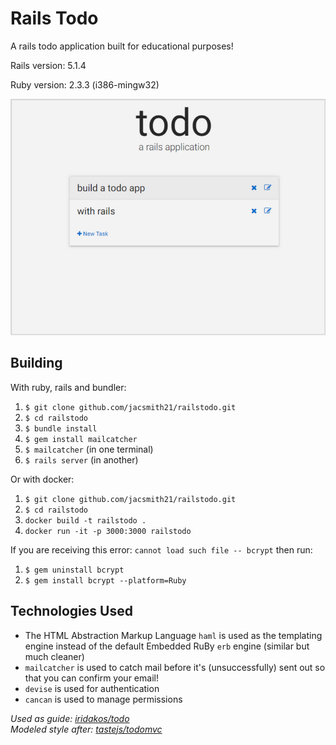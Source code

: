 # Rails Todo
A rails todo application built for educational purposes!

Rails version: 5.1.4

Ruby version: 2.3.3 (i386-mingw32)


<img src="https://github.com/jacsmith21/railstodo/blob/master/screenshot.PNG" alt="Drawing" width="600"/>

## Building
With ruby, rails and bundler:
1. `$ git clone github.com/jacsmith21/railstodo.git`
2. `$ cd railstodo`
3. `$ bundle install`
4. `$ gem install mailcatcher`
5. `$ mailcatcher` (in one terminal)
5. `$ rails server` (in another)

Or with docker:
1. `$ git clone github.com/jacsmith21/railstodo.git`
2. `$ cd railstodo`
3. `docker build -t railstodo .`
4. `docker run -it -p 3000:3000 railstodo`

If you are receiving this error: `cannot load such file -- bcrypt` then run:
1. `$ gem uninstall bcrypt`
2. `$ gem install bcrypt --platform=Ruby`

## Technologies Used
* The HTML Abstraction Markup Language `haml` is used as the templating engine instead of the default Embedded RuBy `erb` engine (similar but much cleaner)
* `mailcatcher` is used to catch mail before it's (unsuccessfully) sent out so that you can confirm your email!
* `devise` is used for authentication
* `cancan` is used to manage permissions

*Used as guide: [iridakos/todo](https://github.com/iridakos/todo)*  
*Modeled style after: [tastejs/todomvc](https://github.com/tastejs/todomvc)*
